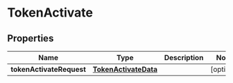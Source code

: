 

# TokenActivate


## Properties

| Name | Type | Description | Notes |
|------------ | ------------- | ------------- | -------------|
|**tokenActivateRequest** | [**TokenActivateData**](TokenActivateData.md) |  |  [optional] |



